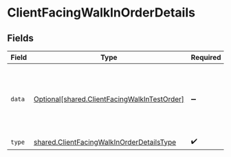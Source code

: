 # ClientFacingWalkInOrderDetails


## Fields

| Field                                                                                                  | Type                                                                                                   | Required                                                                                               | Description                                                                                            |
| ------------------------------------------------------------------------------------------------------ | ------------------------------------------------------------------------------------------------------ | ------------------------------------------------------------------------------------------------------ | ------------------------------------------------------------------------------------------------------ |
| `data`                                                                                                 | [Optional[shared.ClientFacingWalkInTestOrder]](../../models/shared/clientfacingwalkintestorder.md)     | :heavy_minus_sign:                                                                                     | Schema for a walk-in test order in the client facing API.<br/><br/>To be used as part of a ClientFacingOrder. |
| `type`                                                                                                 | [shared.ClientFacingWalkInOrderDetailsType](../../models/shared/clientfacingwalkinorderdetailstype.md) | :heavy_check_mark:                                                                                     | N/A                                                                                                    |
